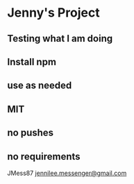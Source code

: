 # Jenny's Project 
## Testing what I am doing 
## Install npm
## use as needed
## MIT
## no pushes
## no requirements
JMess87
jennilee.messenger@gmail.com
